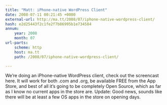 ```yaml
---
title: "Matt: iPhone-native WordPress Client"
date: 2008-07-11 00:21:45 +0000
external-url: http://ma.tt/2008/07/iphone-native-wordpress-client/
hash: e2d25443f2c1fe2f7b86995b1e734584
annum:
    year: 2008
    month: 07
url-parts:
    scheme: http
    host: ma.tt
    path: /2008/07/iphone-native-wordpress-client/

---
```


We’re doing an iPhone-native WordPress client, check out the screencast here. It will work for both .com and .org, be available FREE from the App Store, and best of all it’s going to be completely Open Source, which
as far as I know no current apps in the store are. Update: Good news, sounds like there will be at least a few OS apps in the store on opening days.

